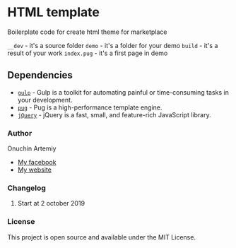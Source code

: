 # HTML template

Boilerplate code for create html theme for marketplace

`__dev` - it's a source folder
`demo` - it's a folder for your demo
`build` - it's a result of your work
`index.pug` - it's a first page in demo

## Dependencies

- [`gulp`](https://gulpjs.com/) - Gulp is a toolkit for automating painful or time-consuming tasks in your development.
- [`pug`](https://pugjs.org/) - Pug is a high-performance template engine.
- [`jQuery`](https://jquery.com/) - jQuery is a fast, small, and feature-rich JavaScript library.

### Author

Onuchin Artemiy
- [My facebook](https://www.facebook.com/artemiyonuchin "My facebook")
- [My website](https://onuchin.com "My website")

### Changelog

1. Start at 2 october 2019

### License

This project is open source and available under the MIT License.
